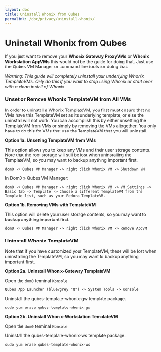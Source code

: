 ```yaml
---
layout: doc
title: Uninstall Whonix from Qubes
permalink: /doc/privacy/uninstall-whonix/
---
```


Uninstall Whonix from Qubes
===========================

If you just want to remove your **Whonix Gateway ProxyVMs** or **Whonix Workstation AppVMs** this would not be the guide for doing that. Just use the Qubes VM Manager or command line tools for doing that.

*Warning: This guide will completely uninstall your underlying Whonix TemplateVMs. Only do this if you want to stop using Whonix or start over with a clean install of Whonix.*

### Unset or Remove Whonix TemplateVM from All VMs

In order to uninstall a Whonix TemplateVM, you first must ensure that no VMs have this TemplateVM set as its underlying template, or else the uninstall will not work. You can accomplish this by either unsetting the TemplateVM from VMs or simply by removing the VMs altogether. You only have to do this for VMs that use the TemplateVM that you will uninstall.

**Option 1a. Unsetting TemplateVM from VMs**

This option allows you to keep any VMs and their user storage contents. Note that the root storage will still be lost when uninstalling the TemplateVM, so you may want to backup anything important first.

```
dom0 -> Qubes VM Manager -> right click Whonix VM -> Shutdown VM
```

In Dom0 &raquo; Qubes VM Manager:

```
dom0 -> Qubes VM Manager -> right click Whonix VM -> VM Settings -> Basic tab -> Template -> Choose a different TemplateVM from the Template list, such as your Fedora TemplateVM.
```

**Option 1b. Removing VMs with TemplateVM**

This option will delete your user storage contents, so you may want to backup anything important first.

```
dom0 -> Qubes VM Manager -> right click Whonix VM -> Remove AppVM
```

### Uninstall Whonix TemplateVM

Note that if you have customized your TemplateVM, these will be lost when uninstalling the TemplateVM, so you may want to backup anything important first.

**Option 2a. Uninstall Whonix-Gateway TemplateVM**

Open the `dom0` terminal `Konsole`

```
Qubes App Launcher (blue/grey "Q") -> System Tools -> Konsole
```

Uninstall the qubes-template-whonix-gw template package.

~~~
sudo yum erase qubes-template-whonix-gw
~~~

**Option 2b. Uninstall Whonix-Workstation TemplateVM**

Open the `dom0` terminal `Konsole`

Uninstall the qubes-template-whonix-ws template package.

~~~
sudo yum erase qubes-template-whonix-ws
~~~
